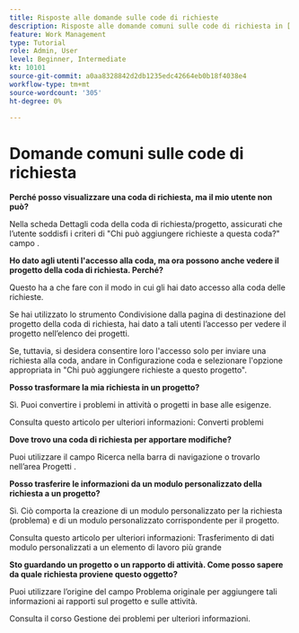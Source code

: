 ```yaml
---
title: Risposte alle domande sulle code di richieste
description: Risposte alle domande comuni sulle code di richiesta in [!DNL  Workfront].
feature: Work Management
type: Tutorial
role: Admin, User
level: Beginner, Intermediate
kt: 10101
source-git-commit: a0aa8328842d2db1235edc42664eb0b18f4038e4
workflow-type: tm+mt
source-wordcount: '305'
ht-degree: 0%

---
```


# Domande comuni sulle code di richiesta

**Perché posso visualizzare una coda di richiesta, ma il mio utente non può?**

Nella scheda Dettagli coda della coda di richiesta/progetto, assicurati che l’utente soddisfi i criteri di &quot;Chi può aggiungere richieste a questa coda?&quot; campo .

**Ho dato agli utenti l&#39;accesso alla coda, ma ora possono anche vedere il progetto della coda di richiesta. Perché?**

Questo ha a che fare con il modo in cui gli hai dato accesso alla coda delle richieste.

Se hai utilizzato lo strumento Condivisione dalla pagina di destinazione del progetto della coda di richiesta, hai dato a tali utenti l’accesso per vedere il progetto nell’elenco dei progetti.

Se, tuttavia, si desidera consentire loro l&#39;accesso solo per inviare una richiesta alla coda, andare in Configurazione coda e selezionare l&#39;opzione appropriata in &quot;Chi può aggiungere richieste a questo progetto&quot;.

**Posso trasformare la mia richiesta in un progetto?**

Sì. Puoi convertire i problemi in attività o progetti in base alle esigenze.

Consulta questo articolo per ulteriori informazioni: Converti problemi

**Dove trovo una coda di richiesta per apportare modifiche?**

Puoi utilizzare il campo Ricerca nella barra di navigazione o trovarlo nell’area Progetti .

**Posso trasferire le informazioni da un modulo personalizzato della richiesta a un progetto?**

Sì. Ciò comporta la creazione di un modulo personalizzato per la richiesta (problema) e di un modulo personalizzato corrispondente per il progetto.

<!---
need URL for following sentence
--->

Consulta questo articolo per ulteriori informazioni: Trasferimento di dati modulo personalizzati a un elemento di lavoro più grande

**Sto guardando un progetto o un rapporto di attività. Come posso sapere da quale richiesta proviene questo oggetto?**

Puoi utilizzare l’origine del campo Problema originale per aggiungere tali informazioni ai rapporti sul progetto e sulle attività.

<!---
need URL for following sentence
--->

Consulta il corso Gestione dei problemi per ulteriori informazioni.
